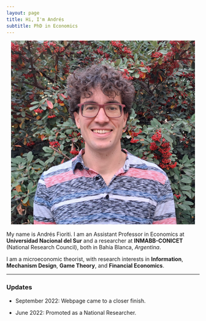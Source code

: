 ```yaml
---
layout: page
title: Hi, I'm Andrés
subtitle: PhD in Economics
---
```

<p align="center">
  <img class="rounded-image" src="/static/img/Foto-Fioriti-Pagina.jpg" width="480" height="480">
</p>

My name is Andrés Fioriti. I am an Assistant Professor in Economics at **Universidad Nacional del Sur** and a researcher at 
**INMABB-CONICET** (National Research Council), both in Bahía Blanca, _Argentina_. 

I am a microeconomic theorist, with research interests in **Information**, **Mechanism Design**, **Game Theory**, and **Financial Economics**.

***

### Updates

- September 2022: Webpage came to a closer finish.

- June 2022: Promoted as a National Researcher.
